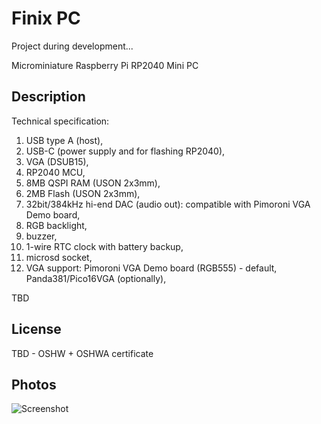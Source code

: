 # Finix PC

Project during development...

Microminiature Raspberry Pi RP2040 Mini PC

## Description
Technical specification:
1. USB type A (host),
2. USB-C (power supply and for flashing RP2040),
3. VGA (DSUB15),
4. RP2040 MCU,
5. 8MB QSPI RAM (USON 2x3mm),
6. 2MB Flash (USON 2x3mm),
7. 32bit/384kHz hi-end DAC (audio out): compatible with Pimoroni VGA Demo board,
8. RGB backlight,
9. buzzer,
10. 1-wire RTC clock with battery backup,
11. microsd socket,
12. VGA support: Pimoroni VGA Demo board (RGB555) - default, Panda381/Pico16VGA (optionally),

TBD

## License

TBD - OSHW + OSHWA certificate

## Photos
![Screenshot](carduino.png)

